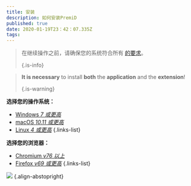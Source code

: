 ```yaml
---
title: 安装
description: 如何安装PremiD
published: true
date: 2020-01-19T23：42：07.335Z
tags:
---
```


> 在继续操作之前，请确保您的系统符合所有 [的要求](/install/requirements)。 
> 
> {.is-info}

> **It is necessary** to install **both** the **application** and the **extension**! 
> 
> {.is-warning}

**选择您的操作系统：**
- [Windows *7 或更高*](/install/windows)
- [macOS *10.11 或更高*](/install/macos)
- [Linux *4 或更高*](/install/linux)
{.links-list}

**选择您的浏览器：**
- [Chromium *v76 以上*](/install/chromium)
- [Firefox *v69 或更高*](/install/firefox)
{.links-list}

![](https://a.icons8.com/ajlQdsfa/FZhYWV/svg.svg) {.align-abstopright}